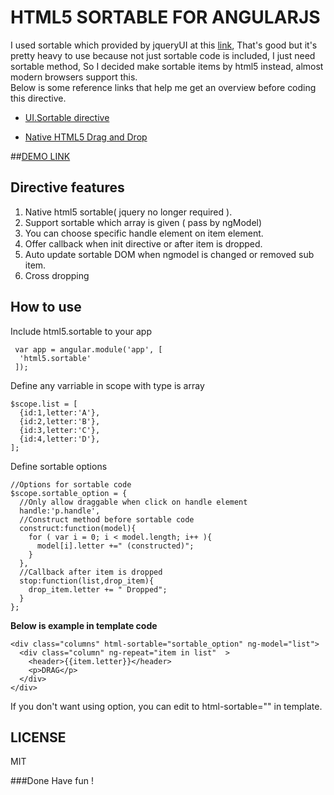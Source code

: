 HTML5 SORTABLE FOR ANGULARJS
=============================

I used sortable which provided by jqueryUI at this [link](https://github.com/angular-ui/ui-sortable), That's good but it's pretty heavy to use because not just sortable code is included, I just need sortable method, So I decided make sortable items by html5 instead, almost modern browsers support this.  
Below is some reference links that help me get an overview before coding this directive.  

- [UI.Sortable directive](https://github.com/angular-ui/ui-sortable)

- [Native HTML5 Drag and Drop](http://www.html5rocks.com/en/tutorials/dnd/basics/)

##[DEMO LINK](http://bachvtuan.github.io/html5-sortable-angularjs/)
## Directive features
1.  Native html5 sortable( jquery no longer required ).
2.  Support sortable which array is given ( pass by ngModel)
3.  You can choose specific handle element on item element.
4.  Offer callback when init directive or after item is dropped.
5.  Auto update sortable DOM when ngmodel is changed or removed sub item.
6.  Cross dropping

## How to use
Include html5.sortable to your app

     var app = angular.module('app', [ 
      'html5.sortable'
     ]);

Define any varriable in scope with type is array

    $scope.list = [
      {id:1,letter:'A'},
      {id:2,letter:'B'},
      {id:3,letter:'C'},
      {id:4,letter:'D'},
    ];
Define sortable options

    //Options for sortable code
    $scope.sortable_option = {
      //Only allow draggable when click on handle element
      handle:'p.handle',
      //Construct method before sortable code
      construct:function(model){
        for ( var i = 0; i < model.length; i++ ){
          model[i].letter +=" (constructed)";
        }
      },
      //Callback after item is dropped
      stop:function(list,drop_item){
        drop_item.letter += " Dropped";
      }
    };



**Below is example in template code**

    <div class="columns" html-sortable="sortable_option" ng-model="list">
      <div class="column" ng-repeat="item in list"  >
        <header>{{item.letter}}</header>
        <p>DRAG</p>
      </div>
    </div>
 
If you don't want using option, you can edit to html-sortable="" in template.

## LICENSE

MIT

###Done
Have fun !